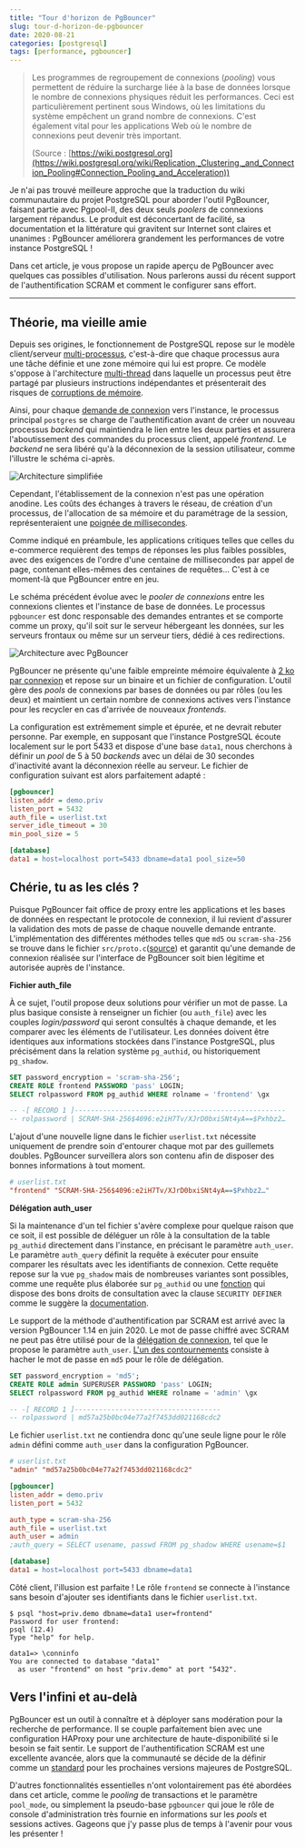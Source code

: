 ```yaml
---
title: "Tour d'horizon de PgBouncer"
slug: tour-d-horizon-de-pgbouncer
date: 2020-08-21
categories: [postgresql]
tags: [performance, pgbouncer]
---
```


> Les programmes de regroupement de connexions (_pooling_) vous permettent de 
> réduire la surcharge liée à la base de données lorsque le nombre de connexions 
> physiques réduit les performances. Ceci est particulièrement pertinent sous 
> Windows, où les limitations du système empêchent un grand nombre de connexions. 
> C'est également vital pour les applications Web où le nombre de connexions peut
> devenir très important.
> 
> (Source : [https://wiki.postgresql.org](https://wiki.postgresql.org/wiki/Replication,_Clustering,_and_Connection_Pooling#Connection_Pooling_and_Acceleration))

Je n'ai pas trouvé meilleure approche que la traduction du wiki communautaire du 
projet PostgreSQL pour aborder l'outil PgBouncer, faisant partie avec Pgpool-II, 
des deux seuls _poolers_ de connexions largement répandus. Le produit est 
déconcertant de facilité, sa documentation et la littérature qui gravitent sur 
Internet sont claires et unanimes : PgBouncer améliorera grandement les 
performances de votre instance PostgreSQL !

<!--more-->

Dans cet article, je vous propose un rapide aperçu de PgBouncer avec quelques 
cas possibles d'utilisation. Nous parlerons aussi du récent support de 
l'authentification SCRAM et comment le configurer sans effort.

---

## Théorie, ma vieille amie

Depuis ses origines, le fonctionnement de PostgreSQL repose sur le modèle 
client/serveur [multi-processus][1], c'est-à-dire que chaque processus aura une 
tâche définie et une zone mémoire qui lui est propre. Ce modèle s'oppose à 
l'architecture [multi-thread][2] dans laquelle un processus peut être partagé par 
plusieurs instructions indépendantes et présenterait des risques de 
[corruptions de mémoire][3].

[1]: https://docs.postgresql.fr/12/tutorial-arch.html
[2]: https://fr.wikipedia.org/wiki/Thread_%28informatique%29
[3]: https://www.postgresql.org/message-id/flat/3647.130.243.12.138.1098892576.squirrel%40130.243.12.138

Ainsi, pour chaque [demande de connexion][4] vers l'instance, le processus 
principal `postgres` se charge de l'authentification avant de créer un nouveau 
processus _backend_ qui maintiendra le lien entre les deux parties et assurera 
l'aboutissement des commandes du processus client, appelé _frontend_. Le 
_backend_ ne sera libéré qu'à la déconnexion de la session utilisateur, comme 
l'illustre le schéma ci-après.

[4]: https://www.postgresql.org/docs/12/connect-estab.html

![Architecture simplifiée](/img/fr/2020-08-21-architecture-classique.png)

<!-- https://mermaid-js.github.io/mermaid-live-editor/
graph LR
  C1 --\> B1 --\> db
  C2 -.-> B2 -.-> db
  style C2 stroke-dasharray: 3
  style B2 stroke-dasharray: 3
  
  subgraph "client"
  C1[frontend]
  C2[frontend]
  end

  subgraph "serveur"
  B1[backend]
  B2[backend]
  db[(data1)]
  end
-->

Cependant, l'établissement de la connexion n'est pas une opération anodine. Les 
coûts des échanges à travers le réseau, de création d'un processus, de l'allocation 
de sa mémoire et du paramétrage de la session, représenteraient une [poignée de 
millisecondes][5]. 

[5]: https://www.depesz.com/2012/12/02/what-is-the-point-of-bouncing/

Comme indiqué en préambule, les applications critiques telles que celles du 
e-commerce requièrent des temps de réponses les plus faibles possibles, avec des 
exigences de l'ordre d'une centaine de millisecondes par appel de page, contenant 
elles-mêmes des centaines de requêtes… C'est à ce moment-là que PgBouncer entre 
en jeu.

Le schéma précédent évolue avec le _pooler de connexions_ entre les connexions 
clientes et l'instance de base de données. Le processus `pgbouncer` est donc 
responsable des demandes entrantes et se comporte comme un proxy, qu'il soit sur 
le serveur hébergeant les données, sur les serveurs frontaux ou même sur un 
serveur tiers, dédié à ces redirections.

![Architecture avec PgBouncer](/img/fr/2020-08-21-architecture-pgbouncer.png)

<!-- https://mermaid-js.github.io/mermaid-live-editor
graph LR
  C1 --\> P1 --\> B1 --\> db1
  C2 -.- P1 --\>  B2 --\> db1
  C3 -.- P1
  C4 --\> P2 --\> B3 --\> db2
  style C2 stroke-dasharray: 3
  style C3 stroke-dasharray: 3
  
  subgraph "client"
  C1[frontend]
  C2[frontend]
  C3[frontend]
  C4[frontend]
  end

  subgraph "serveur"
  subgraph "pgbouncer"
  P1[pool]
  P2[pool]
  end
  B1[backend]
  B2[backend]
  B3[backend]
  db1[(data1)]
  db2[(data2)]
  end
-->

PgBouncer ne présente qu'une faible empreinte mémoire équivalente à [2 ko par 
connexion][6] et repose sur un binaire et un fichier de configuration. L'outil 
gère des _pools_ de connexions par bases de données ou par rôles (ou les deux) 
et maintient un certain nombre de connexions actives vers l'instance pour les 
recycler en cas d'arrivée de nouveaux _frontends_. 

[6]: https://www.pgbouncer.org/features.html

La configuration est extrêmement simple et épurée, et ne devrait rebuter personne.
Par exemple, en supposant que l'instance PostgreSQL écoute localement sur le port 
5433 et dispose d'une base `data1`, nous cherchons à définir un _pool_ de 5 à 50 
_backends_ avec un délai de 30 secondes d'inactivité avant la déconnexion réelle 
au serveur. Le fichier de configuration suivant est alors parfaitement adapté :

```ini
[pgbouncer]
listen_addr = demo.priv
listen_port = 5432
auth_file = userlist.txt
server_idle_timeout = 30
min_pool_size = 5

[database]
data1 = host=localhost port=5433 dbname=data1 pool_size=50
```

## Chérie, tu as les clés ?

Puisque PgBouncer fait office de proxy entre les applications et les bases de
données en respectant le protocole de connexion, il lui revient d'assurer la 
validation des mots de passe de chaque nouvelle demande entrante. L'implémentation 
des différentes méthodes telles que `md5` ou `scram-sha-256` se trouve dans le 
fichier `src/proto.c`([source][7]) et garantit qu'une demande de connexion réalisée sur 
l'interface de PgBouncer soit bien légitime et autorisée auprès de l'instance.

[7]: https://github.com/pgbouncer/pgbouncer/blob/master/src/proto.c

**Fichier auth_file**

À ce sujet, l'outil propose deux solutions pour vérifier un mot de passe. La plus 
basique consiste à renseigner un fichier (ou `auth_file`) avec les couples 
_login/password_ qui seront consultés à chaque demande, et les comparer avec les 
éléments de l'utilisateur. Les données doivent être identiques aux informations 
stockées dans l'instance PostgreSQL, plus précisément dans la relation système 
`pg_authid`, ou historiquement `pg_shadow`. 

```sql
SET password_encryption = 'scram-sha-256';
CREATE ROLE frontend PASSWORD 'pass' LOGIN;
SELECT rolpassword FROM pg_authid WHERE rolname = 'frontend' \gx

-- -[ RECORD 1 ]----------------------------------------------------
-- rolpassword | SCRAM-SHA-256$4096:e2iH7Tv/XJrD0bxiSNt4yA==$Pxhbz2…
```

L'ajout d'une nouvelle ligne dans le fichier `userlist.txt` nécessite uniquement 
de prendre soin d'entourer chaque mot par des guillemets doubles. PgBouncer 
surveillera alors son contenu afin de disposer des bonnes informations à tout 
moment.

```ini
# userlist.txt 
"frontend" "SCRAM-SHA-256$4096:e2iH7Tv/XJrD0bxiSNt4yA==$Pxhbz2…"
```

**Délégation auth_user**

Si la maintenance d'un tel fichier s'avère complexe pour quelque raison que ce 
soit, il est possible de déléguer un rôle à la consultation de la table `pg_authid` 
directement dans l'instance, en précisant le paramètre `auth_user`. Le paramètre 
`auth_query` définit la requête à exécuter pour ensuite comparer les résultats 
avec les identifiants de connexion. Cette requête repose sur la vue `pg_shadow` 
mais de nombreuses variantes sont possibles, comme une requête plus élaborée sur 
`pg_authid` ou une [fonction][8] qui dispose des bons droits de consultation avec 
la clause `SECURITY DEFINER` comme le suggère la [documentation][9].

[8]: https://github.com/CrunchyData/crunchy-containers/blob/master/bin/postgres-ha/sql/pgbouncer/pgbouncer-install.sql#L71
[9]: http://www.pgbouncer.org/config.html#auth_query

Le support de la méthode d'authentification par SCRAM est arrivé avec la version 
PgBouncer 1.14 en juin 2020. Le mot de passe chiffré avec SCRAM ne peut pas être 
utilisé pour de la [délégation de connexion][10], tel que le propose le paramètre 
`auth_user`. [L'un des contournements][11] consiste à hacher le mot de passe en `md5` 
pour le rôle de délégation.

[10]: http://www.pgbouncer.org/config.html#authentication-file-format
[11]: https://github.com/pgbouncer/pgbouncer/issues/508#issuecomment-678142543

```sql
SET password_encryption = 'md5';
CREATE ROLE admin SUPERUSER PASSWORD 'pass' LOGIN;
SELECT rolpassword FROM pg_authid WHERE rolname = 'admin' \gx

-- -[ RECORD 1 ]------------------------------------
-- rolpassword | md57a25b0bc04e77a2f7453dd021168cdc2
```

Le fichier `userlist.txt` ne contiendra donc qu'une seule ligne pour le rôle 
`admin` défini comme `auth_user` dans la configuration PgBouncer.

```ini
# userlist.txt 
"admin" "md57a25b0bc04e77a2f7453dd021168cdc2"
```

```ini
[pgbouncer]
listen_addr = demo.priv
listen_port = 5432

auth_type = scram-sha-256
auth_file = userlist.txt
auth_user = admin
;auth_query = SELECT usename, passwd FROM pg_shadow WHERE usename=$1

[database]
data1 = host=localhost port=5433 dbname=data1
```

Côté client, l'illusion est parfaite ! Le rôle `frontend` se connecte à l'instance 
sans besoin d'ajouter ses identifiants dans le fichier `userlist.txt`.

```text
$ psql "host=priv.demo dbname=data1 user=frontend"
Password for user frontend: 
psql (12.4)
Type "help" for help.

data1=> \conninfo
You are connected to database "data1" 
  as user "frontend" on host "priv.demo" at port "5432".
```

## Vers l'infini et au-delà

PgBouncer est un outil à connaître et à déployer sans modération pour la recherche 
de performance. Il se couple parfaitement bien avec une configuration HAProxy 
pour une architecture de haute-disponibilité si le besoin se fait sentir. Le 
support de l'authentification SCRAM est une excellente avancée, alors que la 
communauté se décide de la définir comme un [standard][12] pour les prochaines versions 
majeures de PostgreSQL.

D'autres fonctionnalités essentielles n'ont volontairement pas été abordées dans 
cet article, comme le _pooling_ de transactions et le paramètre `pool_mode`, ou
simplement la pseudo-base `pgbouncer` qui joue le rôle de console d'administration
très fournie en informations sur les _pools_ et sessions actives. Gageons que 
j'y passe plus de temps à l'avenir pour vous les présenter !

[12]: https://www.postgresql.org/message-id/flat/d5b0ad33-7d94-bdd1-caac-43a1c782cab2@2ndquadrant.com